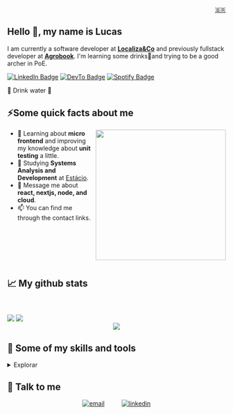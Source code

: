 <div align="right"><a target="_blank" href="https://github.com/iamlucasgomes/iamlucasgomes/blob/main/README.md">🇧🇷</a></div>
<h2>Hello 👋, my name is Lucas</h2>
<p>I am currently a software developer at <strong><a target="_blank" href="https://www.localizaco.com/">Localiza&Co</a></strong> and previously fullstack developer at <strong><a href="https://www.agrobook.app/">Agrobook</a></strong>. I'm learning some drinks🍹and trying to be a good archer in PoE.</p>
<p><a target="_blank" href="https://www.linkedin.com/in/iamlucasgomes/"><img src="https://img.shields.io/badge/-@iamlucasgomes-0077B5?style=flat-square&amp;labelColor=0077B5&amp;logo=LinkedIn&amp;link=https://www.linkedin.com/in/iamlucasgomes/" alt="LinkedIn Badge"></a> <a target="_blank" href="https://dev.to/iamlucasgomes"><img src="https://img.shields.io/badge/-@iamlucasgomes-0A0A0A?style=flat-square&amp;labelColor=0A0A0A&amp;logo=dev.to&amp;link=https://dev.to/iamlucasgomes" alt="DevTo Badge"></a> <a 
 target="_blank" href="https://open.spotify.com/user/lucasgomes.martins1"><img src="https://img.shields.io/badge/-@Infinit-1ED760?style=flat-square&amp;labelColor=fff&amp;logo=Spotify&amp;link=https://open.spotify.com/user/lucasgomes.martins1" alt="Spotify Badge"></a></p>
<p>🚰 Drink water 🚰</p>

<h2>⚡️Some quick facts about me</h2>
<img width='350px' align='right' style='width: 300px;' src='https://media0.giphy.com/media/v1.Y2lkPTc5MGI3NjExN3JpcmhveWxsemFsbXFnZ3dtb3JmaDN0eGhzcWZwbHdmanNieW1pdyZlcD12MV9pbnRlcm5hbF9naWZfYnlfaWQmY3Q9Zw/JRbLvZ2JWqU9F4DDTO/giphy.webp' />     
<ul>
<li>🔭 Learning about <strong>micro frontend</strong> and improving my knowledge about <strong>unit testing</strong> a little.</li>
<li>🧐 Studying <strong>Systems Analysis and Development</strong> at <a target="_blank" href="https://estacio.br/">Estácio</a>.</li>
<li>💬 Message me about <strong>react, nextjs, node, and cloud</strong>.</li>
<li>📫 You can find me through the contact links.</li>
</ul>
‎ <br>
‎ <br>
‎ <br>
‎ <br>
‎ <br>

<h2>📈 My github stats </h2>

<div display="inline-block" align="left"><br>

<div display="inline-block" align="left"><br></div>
 <img src="https://streak-stats.demolab.com?user=iamlucasgomes&theme=tokyonight"/>
   <img src="https://github-readme-stats.vercel.app/api/top-langs/?username=iamlucasgomes&theme=tokyonight&custom_title=Linguagens%20mais%20usadas&layout=compact"/>

 <div align="center">
 <img src="https://github-readme-stats.vercel.app/api?username=iamlucasgomes&show_icons=true&theme=tokyonight"/>
 </div>

</div>

<div>
  
<h2>🧰 Some of my skills and tools</h2>
<details>
<summary>Explorar</summary>

  <details>
<summary><strong>Programming languages:</strong></summary>
  <img src="https://img.shields.io/badge/JavaScript-F7DF1E.svg?&style=for-the-badge&logo=JavaScript&logoColor=black" alt="Javascript" />
  <img src="https://img.shields.io/badge/Typescript-3178C6.svg?&style=for-the-badge&logo=typescript&logoColor=white" alt="Typescript" />
  <img src="https://img.shields.io/badge/Python-3776AB.svg?&style=for-the-badge&logo=python&logoColor=white" alt="Python" />

  <!--- ![Java](https://img.shields.io/badge/java-%23ED8B00.svg?style=for-the-badge&logo=java&logoColor=white)
  ![Golang](https://img.shields.io/badge/Golang-00ADD8.svg?&style=for-the-badge&logo=Go&logoColor=white) -->

</details>

<details>
  <summary><strong>Front-end development:</strong></summary>
  <img src="https://img.shields.io/badge/HTML5-E34F26.svg?&style=for-the-badge&logo=HTML5&logoColor=white" alt="html5" />
  <img src="https://img.shields.io/badge/CSS3-1572B6.svg?&style=for-the-badge&logo=CSS3&logoColor=white" alt="css3" />
  <img src="https://img.shields.io/badge/Tailwind%20CSS-06B6D4.svg?&style=for-the-badge&logo=TailwindCSS&logoColor=fff" alt="tailwindcss" />
  <img src="https://img.shields.io/badge/React-61DAFB.svg?&style=for-the-badge&logo=React&logoColor=black" alt="react" />
  <img src="https://img.shields.io/badge/Bootstrap-7952B3.svg?&style=for-the-badge&logo=bootstrap&logoColor=white" alt="bootstrap" />
  <img src="https://img.shields.io/badge/Redux-764ABC.svg?&style=for-the-badge&logo=Redux&logoColor=white" alt="redux" />
  <img src="https://img.shields.io/badge/Context_API-0088CC.svg?&style=for-the-badge&logo=react&logoColor=white" alt="context api" />
  <img src="https://img.shields.io/badge/Next-000000.svg?&style=for-the-badge&logo=next.js&logoColor=white" alt="nextjs" />
  
</details>
<details>
  <summary><strong>Backend development:</strong></summary>
<img src="https://img.shields.io/badge/node-339933.svg?&style=for-the-badge&logo=node.js&logoColor=white" alt="node" />
<img src="https://img.shields.io/badge/Express-000000.svg?&style=for-the-badge&logo=express&logoColor=white" alt="express" />
<img src="https://img.shields.io/badge/NestJs-E0234E.svg?&style=for-the-badge&logo=nestjs&logoColor=white" alt="nestjs" />

</details>
<details>
  <summary><strong>Database:</strong></summary>
  <img src="https://img.shields.io/badge/mysql-4479A1.svg?&style=for-the-badge&logo=mysql&logoColor=white" alt="mysql" />
  <img src="https://img.shields.io/badge/postgresql-4169E1.svg?&style=for-the-badge&logo=postgresql&logoColor=fff" alt="postgresql" />
  <img src="https://img.shields.io/badge/MongoDB-47A248.svg?&style=for-the-badge&logo=mongodb&logoColor=white" alt="mongodb" />
  
</details>
<details>
  <summary><strong>ORM:</strong></summary>
  <img src="https://img.shields.io/badge/Prisma-2D3748.svg?&style=for-the-badge&logo=prisma&logoColor=white" alt="prisma" />
  <img src="https://img.shields.io/badge/Sequelize-52B0E7.svg?&style=for-the-badge&logo=sequelize&logoColor=white" alt="sequelize" />
  
</details>
<details>
  <summary><strong>Devops:</strong></summary>
  <img src="https://img.shields.io/badge/Bash-4EAA25.svg?&style=for-the-badge&logo=GNUBash&logoColor=white" alt="bash" />
  <img src="https://img.shields.io/badge/zsh-F15A24.svg?&style=for-the-badge&logo=zsh&logoColor=fff" alt="zsh" />
  <img src="https://img.shields.io/badge/docker-2496ED.svg?&style=for-the-badge&logo=docker&logoColor=white" alt="docker" />

</details>
<details>
  <summary><strong>Tests:</strong></summary>
  <img src="https://img.shields.io/badge/Jest-C21325.svg?&style=for-the-badge&logo=jest&logoColor=white" alt="jest" />
  <img src="https://img.shields.io/badge/Testing%20Library-E33332.svg?&style=for-the-badge&logo=Testing%20Library&logoColor=white" alt="testing library" />
  <img src="https://img.shields.io/badge/Mocha-8D6748.svg?&style=for-the-badge&logo=mocha&logoColor=white" alt="mocha" />
  <img src="https://img.shields.io/badge/Chai-A30701.svg?&style=for-the-badge&logo=chai&logoColor=white" alt="chai" />
  <img src="https://img.shields.io/badge/SINON.JS-995e45.svg?&style=for-the-badge&logo=sinon&logoColor=white" alt="sinon" />

</details>
<details>
  <summary><strong>Tools:</strong></summary>
  <img src="https://img.shields.io/badge/-Visual%20Studio%20Code-007ACC?style=for-the-badge&logo=visual-studio-code&logoColor=white" alt="vs code" />
  <img src="https://img.shields.io/badge/git-F05032.svg?&style=for-the-badge&logo=git&logoColor=white" alt="git" />
  <img src="https://img.shields.io/badge/-Trello-0052CC?style=for-the-badge&logo=trello&logoColor=white" alt="trello" />
  <img src="https://img.shields.io/badge/Jira-0052CC.svg?&style=for-the-badge&logo=jira&logoColor=fff" alt="jira" />
  <img src="https://img.shields.io/badge/Miro-050038.svg?&style=for-the-badge&logo=miro&logoColor=white" alt="miro" />
  <img src="https://img.shields.io/badge/Slack-4A154B.svg?&style=for-the-badge&logo=Slack&logoColor=white" alt="slack" />
  <img src="https://img.shields.io/badge/Discord-5865f2.svg?&style=for-the-badge&logo=Discord&logoColor=white" alt="discord" />
  <img src="https://img.shields.io/badge/Zoom-2D8CFF.svg?&style=for-the-badge&logo=Zoom&logoColor=white" alt="zoom" />

</details>
<details>
  <summary><strong>Operational systems:</strong></summary>
  <img src="https://img.shields.io/badge/Ubuntu-E95420.svg?&style=for-the-badge&logo=Ubuntu&logoColor=white" alt="ubuntu" />
  <img src="https://img.shields.io/badge/Kubuntu-0079C1.svg?&style=for-the-badge&logo=kubuntu&logoColor=White" alt="kubuntu" />
  <img src="https://img.shields.io/badge/Windows-0078D6.svg?&style=for-the-badge&logo=Windows&logoColor=white" alt="windows" />
  <img src="https://img.shields.io/badge/MacOs-000000.svg?&style=for-the-badge&logo=MacOS&logoColor=white" alt="macos" />

</details>

  </div>
  </details>


<h2>📱 Talk to me</h2>

<div align="center">
 <a target="_blank" href="mailto:lucas.devjs@gmail.com"><img src="https://img.shields.io/badge/gmail-EA4335?&style=for-the-badge&logo=gmail&logoColor=white&" alt="email" /></a>&nbsp;&nbsp;&nbsp;&nbsp;&nbsp;&nbsp;&nbsp;&nbsp;&nbsp;
 <a target="_blank" href="https://www.linkedin.com/in/iamlucasgomes/"><img src="https://img.shields.io/badge/linkedin-0A66C2.svg?&style=for-the-badge&logo=linkedin&logoColor=white&" alt="linkedin" />

</div>
